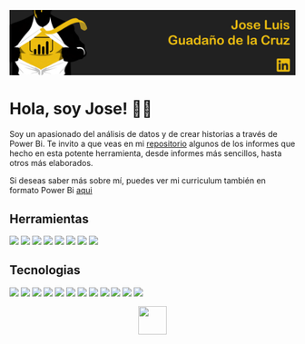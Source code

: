 <a href="https://www.linkedin.com/in/guadano/" title="Jose Guadaño"><img src="https://github.com/guadano/guadano/blob/main/portada.png"></a>

<h1> Hola, soy Jose! 🙋‍♂️ </h1>

Soy un apasionado del análisis de datos y de crear historias a través de Power Bi. Te invito a que veas en mi [repositorio](https://github.com/guadano?tab=repositories) algunos de los informes que hecho en esta potente herramienta, desde informes más sencillos, hasta otros más elaborados.

Si deseas saber más sobre mí, puedes ver mi curriculum también en formato Power Bi [aqui](https://app.powerbi.com/view?r=eyJrIjoiYjk1YjYyNDAtMDZiMy00YjU0LWEwNzAtNzZiYmRmZTYyNjJjIiwidCI6ImJlYTQyMGRlLTJkNjYtNDZmYy05OTVkLTUxYzYwN2MwOGQxZSIsImMiOjl9)

<h2>Herramientas</h2>

![](https://img.shields.io/badge/OS-Windows-informational?style=plastic&logo=WINDOWS&logoColor=white&color=informational) ![](https://img.shields.io/badge/Tool-PowerBI-informational?style=plastic&logo=power-bi&logoColor=white&color=yellow) ![](https://img.shields.io/badge/Tool-PowerQuery-informational?style=plastic&logo=power-bi&logoColor=white&color=yellow) ![](https://img.shields.io/badge/Tool-OracleDeveloper-blueviolet?style=plastic&logo=oracle&logoColor=white&color=darkred) ![](https://img.shields.io/badge/Tool-VisualStudioCode-informational?style=plastic&logo=visualstudiocode&logoColor=white&color=darkblue) ![](https://img.shields.io/badge/Tool-MSExcel-informational?style=plastic&logo=WINDOWS&logoColor=white&color=green) ![](https://img.shields.io/badge/Tool-PowerPoint-informational?style=plastic&logo=WINDOWS&logoColor=white&color=red) ![](https://img.shields.io/badge/Tool-StreamLit-informational?style=plastic&logo=streamlit&logoColor=white&color=red)

<h2>Tecnologias</h2>

![](https://img.shields.io/badge/OS-Windows-informational?style=plastic&logo=WINDOWS&logoColor=white&color=informational) ![](https://img.shields.io/badge/Tool-PowerBI-informational?style=plastic&logo=power-bi&logoColor=white&color=yellow) ![](https://img.shields.io/badge/Tool-PowerQuery-informational?style=plastic&logo=power-bi&logoColor=white&color=yellow) ![](https://img.shields.io/badge/Language-DAX-informational?style=plastic&logo=power-bi&logoColor=white&color=yellow) ![](https://img.shields.io/badge/Language-MySQL-blueviolet?style=plastic&logo=mysql&logoColor=white&color=blue) ![](https://img.shields.io/badge/Tool-OracleDeveloper-blueviolet?style=plastic&logo=oracle&logoColor=white&color=darkred)  ![](https://img.shields.io/badge/Language-Python-informational?style=plastic&logo=PYTHON&logoColor=white&color=blueviolet) ![](https://img.shields.io/badge/Tool-VisualStudioCode-informational?style=plastic&logo=visualstudiocode&logoColor=white&color=darkblue) ![](https://img.shields.io/badge/Language-XML-informational?style=plastic&logo=WINDOWS&logoColor=white&color=orange) ![](https://img.shields.io/badge/Tool-MSExcel-informational?style=plastic&logo=WINDOWS&logoColor=white&color=green) ![](https://img.shields.io/badge/Tool-PowerPoint-informational?style=plastic&logo=WINDOWS&logoColor=white&color=red) ![](https://img.shields.io/badge/Tool-StreamLit-informational?style=plastic&logo=streamlit&logoColor=white&color=red)

<p align="center">
<a href="https://www.linkedin.com/in/guadano/" title="LinkedIn"><img src="https://cdn4.iconfinder.com/data/icons/social-messaging-ui-color-shapes-2-free/128/social-linkedin-circle-512.png" width="50" height="50" border="0"></a></p>
  
